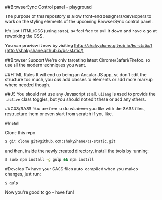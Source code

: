 ##BrowserSync Control panel - playground

The purpose of this repository is allow front-end designers/developers to work on the styling elements of 
 the upcoming BrowserSync control panel.
 
It's just HTML/CSS (using sass), so feel free to pull it down and have a go at reworking the CSS.

You can preview it now by visiting [http://shakyshane.github.io/bs-static/](http://shakyshane.github.io/bs-static/)

##Browser Support
We're only targeting latest Chrome/Safari/Firefox, so use all the modern techniques you want.

##HTML Rules
It will end up being an Angular JS app, so don't edit the structure too much, you *can* add classes to elements
or add more markup where needed though.

##JS
You should not use any Javascript at all. `uilang` is used to provide the `.active` class toggles, but you should 
not edit these or add any others.

##CSS/SASS
You are free to do whatever you like with the SASS files, restructure them or even start from scratch if you like.


#Install

Clone this repo

```bash
$ git clone git@github.com:shakyShane/bs-static.git
```

and then, inside the newly created directory, install the tools by running:

```bash
$ sudo npm install -g gulp && npm install
```

#Develop
To have your SASS files auto-compiled when you makes changes, just run:

```bash
$ gulp
```

Now you're good to go - have fun!